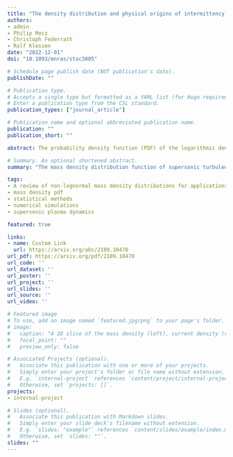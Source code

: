 ```yaml
---
title: "The density distribution and physical origins of intermittency in supersonic, highly magnetized turbulence with diverse modes of driving"
authors:
- admin
- Philip Mocz
- Christoph Federrath
- Ralf Klessen
date: "2022-12-01"
doi: "10.1093/mnras/stac3005"

# Schedule page publish date (NOT publication's date).
publishDate: ""

# Publication type.
# Accepts a single type but formatted as a YAML list (for Hugo requirements).
# Enter a publication type from the CSL standard.
publication_types: ["journal_article"]

# Publication name and optional abbreviated publication name.
publication: ""
publication_short: ""

abstract: The probability density function (PDF) of the logarithmic density contrast, s = ln (ρ/ρ0), with gas density ρ and mean density ρ0, for hydrodynamical supersonic turbulence is well known to have significant non-Gaussian (intermittent) features that monotonically increase with the turbulent Mach number,  M . By studying the mass- and volume-weighted s-PDF for an ensemble of 36 sub-to-trans-Alfv́enic mean-field, supersonic, isothermal turbulence simulations with different modes of driving, relevant to molecular gas in the cool interstellar medium, we show that a more intricate picture emerges for the non-Gaussian nature of s. Using four independent measures of the non-Gaussian components, we find hydrodynamical-like structure in the highly magnetized plasma for M≲4 . However, for  M≳4 , the non-Gaussian signatures disappear, leaving approximately Gaussian s-statistics - exactly the opposite of hydrodynamical turbulence in the high- M  limit. We also find that the non-Gaussian components of the PDF increase monotonically with more compressive driving modes. To understand the  M≲4  non-Gaussian features, we use one-dimensional pencil beams to explore the dynamics along and across the large-scale magnetic field,  B0 . We discuss kinetic, density, and magnetic field fluctuations from the pencil beams, and identify physical sources of non-Gaussian components to the PDF as single, strong shocks coupled to fast magnetosonic compressions that form along  B0 . We discuss the Gaussianization of the  M≳4 s-fields through the lens of two phenomenologies -- the self-similarity of the s-field and homogenization of the dynamical time-scales between the over- and underdense regions in the compressible gas.

# Summary. An optional shortened abstract.
summary: "The mass density distribution function of supersonic turbulence is approximately lognormal. Here we review some of the most popular nonlognormal models."

tags:
- A review of non-lognormal mass density distributions for applications in star formation
- mass density pdf
- statistical methods
- numerical simulations
- supersonic plasma dynamics

featured: true

links:
- name: Custom Link
  url: https://arxiv.org/abs/2109.10470
url_pdf: https://arxiv.org/pdf/2109.10470
url_code: ''
url_dataset: ''
url_poster: ''
url_project: ''
url_slides: ''
url_source: ''
url_video: ''

# Featured image
# To use, add an image named `featured.jpg/png` to your page's folder. 
# image:
#   caption: "A 2D slice of the mass density (left), current density (right) and magnetic field (white streamlines)."
#   focal_point: ""
#   preview_only: false

# Associated Projects (optional).
#   Associate this publication with one or more of your projects.
#   Simply enter your project's folder or file name without extension.
#   E.g. `internal-project` references `content/project/internal-project/index.md`.
#   Otherwise, set `projects: []`.
projects:
- internal-project

# Slides (optional).
#   Associate this publication with Markdown slides.
#   Simply enter your slide deck's filename without extension.
#   E.g. `slides: "example"` references `content/slides/example/index.md`.
#   Otherwise, set `slides: ""`.
slides: ""
---
```


<!-- This work is driven by the results in my [previous paper](/publication/conference-paper/) on LLMs.

{{% callout note %}}
Create your slides in Markdown - click the *Slides* button to check out the example.
{{% /callout %}}

Add the publication's **full text** or **supplementary notes** here. You can use rich formatting such as including [code, math, and images](https://docs.hugoblox.com/content/writing-markdown-latex/). -->
